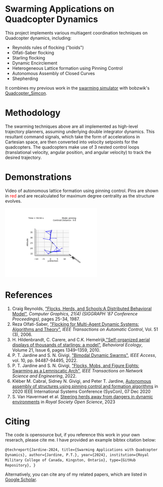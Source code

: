 # Swarming Applications on Quadcopter Dynamics

This project implements various multiagent coordination techniques on Quadcopter dynamics, including:

* Reynolds rules of flocking ("boids")
* Olfati-Saber flocking
* Starling flocking
* Dynamic Encirclement 
* Heterogeneous Lattice formation using Pinning Control 
* Autonomous Assembly of Closed Curves
* Shepherding

It combines my previous work in the [swarming simulator](https://github.com/tjards/multi-agent_sim) with bobzwik's [Quadcopter_Simcon](https://github.com/bobzwik/Quadcopter_SimCon?tab=readme-ov-file).

# Methodology

The swarming techniques above are all implemented as high-level trajectory planners, assuming underlying double integrator dynamics. 
This resultant command signals, which take the form of accelerations in Cartesian space, are then converted into velocity setpoints for the quadcopters.
The quadcopters make use of 3 nested control loops (translational velocity, angular position, and angular velocity) to track the desired trajectory.

# Demonstrations

Video of autonomous lattice formation using pinning control. Pins are shown in <span style="color:red"> red </span> and are recalculated for maximum degree centrality as the structure evolves.

<p float="center">
    <img src="./Figs_visible/animation3D_quad_20_01.gif" width="60%">
</p>

# References 

1. Craig Reynolds, ["Flocks, Herds, and Schools:A Distributed Behavioral Model"](https://www.red3d.com/cwr/papers/1987/boids.html), *Computer Graphics, 21(4) (SIGGRAPH '87 Conference Proceedings)*, pages 25-34, 1987.
2. Reza Olfati-Saber, ["Flocking for Multi-Agent Dynamic Systems: Algorithms and Theory"](https://ieeexplore.ieee.org/document/1605401), *IEEE Transactions on Automatic Control*, 
Vol. 51 (3), 2006.
3. H. Hildenbrandt, C. Carere, and C.K. Hemelrijk,["Self-organized aerial displays of thousands of starlings: a model"](https://academic.oup.com/beheco/article/21/6/1349/333856?login=false), *Behavioral Ecology*, Volume 21, Issue 6, pages 1349–1359, 2010.
4. P. T. Jardine and S. N. Givigi, ["Bimodal Dynamic Swarms"](https://ieeexplore.ieee.org/document/9857917), *IEEE Access*, vol. 10, pp. 94487-94495, 2022.
5. P. T. Jardine and S. N. Givigi, ["Flocks, Mobs, and Figure Eights: Swarming as a Lemniscatic Arch"](https://ieeexplore.ieee.org/document/9931405), *IEEE Transactions on Network Science and Engineering*, 2022.
6. Kléber M. Cabral, Sidney N. Givigi, and Peter T. Jardine, [Autonomous assembly of structures using pinning control and formation algorithms](https://ieeexplore-ieee-org.proxy.queensu.ca/document/9275901) in 2020 IEEE International Systems Conference (SysCon), 07 Dec 2020
7. S. Van Havermaet et al. [Steering herds away from dangers in dynamic environments](https://royalsocietypublishing.org/doi/10.1098/rsos.230015) in *Royal Society Open Science*, 2023

# Citing

The code is opensource but, if you reference this work in your own reserach, please cite me. I have provided an example bibtex citation below:

`@techreport{Jardine-2024,
  title={Swarming Applications with Quadcopter Dynamics},
  author={Jardine, P.T.},
  year={2024},
  institution={Royal Military College of Canada, Kingston, Ontario},
  type={GitHub Repository},
}`

Alternatively, you can cite any of my related papers, which are listed in [Google Scholar](https://scholar.google.com/citations?hl=en&user=RGlv4ZUAAAAJ&view_op=list_works&sortby=pubdate).















 

